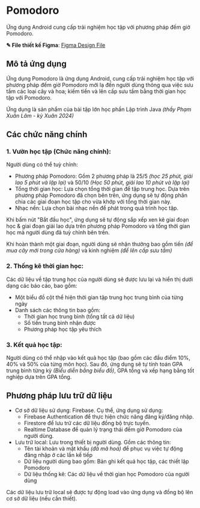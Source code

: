 # Pomodoro

Ứng dụng Android cung cấp trải nghiệm học tập với phương pháp đếm giờ Pomodoro.

**✎ File thiết kế Figma**: [Figma Design File](https://www.figma.com/file/Bs56fpxGaV04uRmmRgK0D4/Pomodoro?type=design&node-id=0%3A1&mode=design&t=EWPuyl0fcpmqMvJP-1)

## Mô tả ứng dụng

Ứng dụng Pomodoro là ứng dụng Android, cung cấp trải nghiệm học tập với phương pháp đếm giờ Pomodoro mới lạ đến người dùng thông qua việc sưu tầm các loại cây và hoa; kiếm tiền và lên cấp sưu tầm bằng thời gian học tập với Pomodoro.

Ứng dụng là sản phẩm của bài tập lớn học phần Lập trình Java _(thầy Phạm Xuân Lâm - kỳ Xuân 2024)_

## Các chức năng chính

### 1. Vườn học tập (Chức năng chính):

Người dùng có thể tuỳ chỉnh:

- Phương pháp Pomodoro: Gồm 2 phương pháp là 25/5 _(học 25 phút, giải lao 5 phút và lặp lại)_ và 50/10 _(Học 50 phút, giải lao 10 phút và lặp lại)_
- Tổng thời gian học: Lựa chọn tổng thời gian để tập trung học. Dựa trên phương pháp Pomodoro đã chọn bên trên, ứng dụng sẽ tự động phân chia các giai đoạn học tập cho vừa khớp với tổng thời gian này.
- Nhạc nền: Lựa chọn bài nhạc nền để phát trong quá trình học tập.

Khi bấm nút "Bắt đầu học", ứng dụng sẽ tự động sắp xếp xen kẽ giai đoạn học & giai đoạn giải lao dựa trên phương pháp Pomodoro và tổng thời gian học mà người dùng đã tuỳ chỉnh bên trên.

Khi hoàn thành một giai đoạn, người dùng sẽ nhận thưởng bao gồm tiền _(để mua cây mới trong cửa hàng)_ và kinh nghiệm _(để lên cấp sưu tầm)_

### 2. Thống kê thời gian học:

Các dữ liệu về tập trung học của người dùng sẽ được lưu lại và hiển thị dưới dạng các báo cáo, bao gồm:

- Một biểu đồ cột thể hiện thời gian tập trung học trung bình của từng ngày
- Danh sách các thông tin bao gồm:
  - Thời gian học trung bình (tổng tất cả dữ liệu)
  - Số tiền trung bình nhận được
  - Phương pháp học tập yêu thích

### 3. Kết quả học tập:

Người dùng có thể nhập vào kết quả học tập (bao gồm các đầu điểm 10%, 40% và 50% của từng môn học). Sau đó, ứng dụng sẽ tự tính toán GPA trung bình từng kỳ _(Biểu diễn bằng biểu đồ)_, GPA tổng và xếp hạng bằng tốt nghiệp dựa trên GPA tổng.

## Phương pháp lưu trữ dữ liệu

- Cơ sở dữ liệu sử dụng: Firebase. Cụ thể, ứng dụng sử dụng:
  - Firebase Authentication để thực hiện chức năng đăng ký/đăng nhập.
  - Firestore để lưu trữ các dữ liệu đồng bộ trực tuyến.
  - Realtime Database để quản lý trạng thái đếm giờ Pomodoro của người dùng.
- Lưu trữ local: Lưu trong thiết bị người dùng. Gồm các thông tin:
  - Tên tài khoản và mật khẩu _(đã mã hoá)_ để phục vụ việc tự động đăng nhập ở các lần kế tiếp
  - Dữ liệu người dùng bao gồm: Bản ghi kết quả học tập, các thiết lập Pomodoro
  - Dữ liệu thống kê: Các dữ liệu về thời gian học Pomodoro của người dùng

Các dữ liệu lưu trữ local sẽ được tự động load vào ứng dụng và đồng bộ lên cơ sở dữ liệu (nếu cần thiết).
